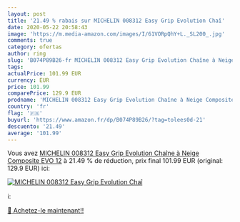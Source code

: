 ```yaml
---
layout: post
title: '21.49 % rabais sur MICHELIN 008312 Easy Grip Evolution Chaî'
date: 2020-05-22 20:58:43
image: 'https://m.media-amazon.com/images/I/61VORpQhY+L._SL200_.jpg'
comments: true
category: ofertas
author: ring
slug: 'B074P89B26-fr MICHELIN 008312 Easy Grip Evolution Chaîne à Neige...'
tags: 
actualPrice: 101.99 EUR
currency: EUR
price: 101.99
comparePrice: 129.9 EUR
prodname: 'MICHELIN 008312 Easy Grip Evolution Chaîne à Neige Composite  EVO 12'
country: 'fr'
flag: '🇫🇷'
buyurl: 'https://www.amazon.fr/dp/B074P89B26/?tag=tolees0d-21'
descuento: '21.49'
average: '101.99'
---
```


Vous avez [MICHELIN 008312 Easy Grip Evolution Chaîne à Neige Composite  EVO 12](https://www.amazon.fr/dp/B074P89B26/?tag=tolees0d-21)  à  21.49 % de réduction, prix final  101.99 EUR (original: 129.9 EUR) ici:

[![MICHELIN 008312 Easy Grip Evolution Chaî](https://m.media-amazon.com/images/I/61VORpQhY+L._SL200_.jpg)](https://www.amazon.fr/dp/B074P89B26/?tag=tolees0d-21)

ℹ️:


[🛒 Achetez-le maintenant!!](https://www.amazon.fr/dp/B074P89B26/?tag=tolees0d-21)
